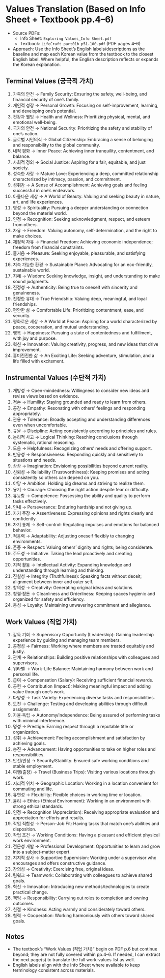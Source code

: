 # Values Translation (Based on Info Sheet + Textbook pp.4–6)

- Source PDFs:
  - Info Sheet: `Exploring Values_Info Sheet.pdf`
  - Textbook: `LifeCraft_part01b_p51-100.pdf` (PDF pages 4–6)
- Approach: Use the Info Sheet’s English labels/descriptions as the baseline and map each Korean value from the textbook to the closest English label. Where helpful, the English description reflects or expands the Korean explanation.

## Terminal Values (궁극적 가치)

1) 가족의 안전 → Family Security: Ensuring the safety, well-being, and financial security of one’s family.
2) 개인적 성장 → Personal Growth: Focusing on self-improvement, learning, and developing one’s potential.
3) 건강과 웰빙 → Health and Wellness: Prioritizing physical, mental, and emotional well-being.
4) 국가의 안전 → National Security: Prioritizing the safety and stability of one’s nation.
5) 글로벌 시민의식 → Global Citizenship: Embracing a sense of belonging and responsibility to the global community.
6) 내적 평화 → Inner Peace: Achieving inner tranquility, contentment, and balance.
7) 사회적 정의 → Social Justice: Aspiring for a fair, equitable, and just society.
8) 성숙한 사랑 → Mature Love: Experiencing a deep, committed relationship characterized by intimacy, passion, and commitment.
9) 성취감 → A Sense of Accomplishment: Achieving goals and feeling successful in one’s endeavors.
10) 아름다운 세상 → A World of Beauty: Valuing and seeking beauty in nature, art, and life experiences.
11) 영성 → Spirituality: Pursuing a deeper understanding or connection beyond the material world.
12) 인정 → Recognition: Seeking acknowledgment, respect, and esteem from others.
13) 자유 → Freedom: Valuing autonomy, self-determination, and the right to make choices.
14) 재정적 자유 → Financial Freedom: Achieving economic independence; freedom from financial constraints.
15) 즐거움 → Pleasure: Seeking enjoyable, pleasurable, and satisfying experiences.
16) 지속 가능한 환경 → Sustainable Planet: Advocating for an eco-friendly, sustainable world.
17) 지혜 → Wisdom: Seeking knowledge, insight, and understanding to make sound judgments.
18) 진정성 → Authenticity: Being true to oneself with sincerity and genuineness.
19) 진정한 유대 → True Friendship: Valuing deep, meaningful, and loyal friendships.
20) 편안한 삶 → Comfortable Life: Prioritizing contentment, ease, and security.
21) 평화로운 세상 → A World at Peace: Aspiring for a world characterized by peace, cooperation, and mutual understanding.
22) 행복 → Happiness: Pursuing a state of contentedness and fulfillment, with joy and purpose.
23) 혁신 → Innovation: Valuing creativity, progress, and new ideas that drive improvement.
24) 흥미진진한 삶 → An Exciting Life: Seeking adventure, stimulation, and a life filled with excitement.

## Instrumental Values (수단적 가치)

1) 개방성 → Open-mindedness: Willingness to consider new ideas and revise views based on evidence.
2) 겸손 → Humility: Staying grounded and ready to learn from others.
3) 공감 → Empathy: Resonating with others’ feelings and responding appropriately.
4) 관용 → Tolerance: Broadly accepting and understanding differences even when uncomfortable.
5) 규율 → Discipline: Acting consistently according to principles and rules.
6) 논리적 사고 → Logical Thinking: Reaching conclusions through systematic, rational reasoning.
7) 도움 → Helpfulness: Recognizing others’ needs and offering support.
8) 반응성 → Responsiveness: Responding quickly and sensitively to situations and needs.
9) 상상 → Imagination: Envisioning possibilities beyond current reality.
10) 신뢰성 → Reliability (Trustworthiness): Keeping promises and acting consistently so others can depend on you.
11) 야망 → Ambition: Holding big dreams and striving to realize them.
12) 용기 → Courage: Choosing the right action despite fear or difficulty.
13) 유능함 → Competence: Possessing the ability and quality to perform tasks effectively.
14) 인내 → Perseverance: Enduring hardship and not giving up.
15) 자기 주장 → Assertiveness: Expressing opinions and rights clearly and confidently.
16) 자기 통제 → Self-control: Regulating impulses and emotions for balanced behavior.
17) 적응력 → Adaptability: Adjusting oneself flexibly to changing environments.
18) 존중 → Respect: Valuing others’ dignity and rights; being considerate.
19) 주도성 → Initiative: Taking the lead proactively and creating opportunities.
20) 지적 활동 → Intellectual Activity: Expanding knowledge and understanding through learning and thinking.
21) 진실성 → Integrity (Truthfulness): Speaking facts without deceit; alignment between inner and outer self.
22) 창의성 → Creativity: Generating original ideas and solutions.
23) 청결·정돈 → Cleanliness and Orderliness: Keeping spaces hygienic and organized for safety and efficiency.
24) 충성 → Loyalty: Maintaining unwavering commitment and allegiance.

## Work Values (직업 가치)

1) 감독 기회 → Supervisory Opportunity (Leadership): Gaining leadership experience by guiding and managing team members.
2) 공정성 → Fairness: Working where members are treated equitably and justly.
3) 관계 → Relationships: Building positive relationships with colleagues and supervisors.
4) 워라밸 → Work–Life Balance: Maintaining harmony between work and personal life.
5) 급여 → Compensation (Salary): Receiving sufficient financial rewards.
6) 공헌 → Contribution (Impact): Making meaningful impact and adding value through one’s work.
7) 다양성 → Task Variety: Experiencing diverse tasks and responsibilities.
8) 도전 → Challenge: Testing and developing abilities through difficult assignments.
9) 자율·독립 → Autonomy/Independence: Being assured of performing tasks with minimal interference.
10) 명성 → Prestige: Earning respect through a reputable title or organization.
11) 성취 → Achievement: Feeling accomplishment and satisfaction by achieving goals.
12) 승진 → Advancement: Having opportunities to take on higher roles and responsibilities.
13) 안전/안정 → Security/Stability: Ensured safe working conditions and stable employment.
14) 여행(출장) → Travel (Business Trips): Visiting various locations through work.
15) 지리적 위치 → Geographic Location: Working in a location convenient for commuting and life.
16) 유연성 → Flexibility: Flexible choices in working time or location.
17) 윤리 → Ethics (Ethical Environment): Working in an environment with strong ethical standards.
18) 인정 → Recognition (Appreciation): Receiving appropriate evaluation and appreciation for efforts and results.
19) 작업 적합성 → Person–Job Fit: Having tasks that match one’s abilities and disposition.
20) 작업 조건 → Working Conditions: Having a pleasant and efficient physical work environment.
21) 전문성 개발 → Professional Development: Opportunities to learn and grow into a subject-matter expert.
22) 지지적 상사 → Supportive Supervision: Working under a supervisor who encourages and offers constructive guidance.
23) 창의성 → Creativity: Exercising free, original ideas.
24) 팀워크 → Teamwork: Collaborating with colleagues to achieve shared goals.
25) 혁신 → Innovation: Introducing new methods/technologies to create practical change.
26) 책임 → Responsibility: Carrying out roles to completion and owning outcomes.
27) 친절 → Kindness: Acting warmly and considerately toward others.
28) 협력 → Cooperation: Working harmoniously with others toward shared goals.

## Notes

- The textbook’s “Work Values (직업 가치)” begin on PDF p.6 but continue beyond; they are not fully covered within pp.4–6. If needed, I can extract the next page(s) to translate the full work-values list as well.
- English labels align with the Info Sheet where available to keep terminology consistent across materials.
